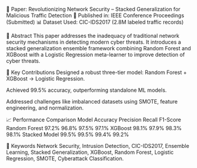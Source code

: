 🔐 Paper: Revolutionizing Network Security – Stacked Generalization for Malicious Traffic Detection
📍 Published in: IEEE Conference Proceedings (Submitted)
📊 Dataset Used: CIC-IDS2017 (2.8M labeled traffic records)

📌 Abstract
This paper addresses the inadequacy of traditional network security mechanisms in detecting modern cyber threats. It introduces a stacked generalization ensemble framework combining Random Forest and XGBoost with a Logistic Regression meta-learner to improve detection of cyber threats.

🧩 Key Contributions
Designed a robust three-tier model: Random Forest + XGBoost → Logistic Regression.

Achieved 99.5% accuracy, outperforming standalone ML models.

Addressed challenges like imbalanced datasets using SMOTE, feature engineering, and normalization.

📈 Performance Comparison
Model	Accuracy	Precision	Recall	F1-Score
Random Forest	97.2%	96.8%	97.5%	97.1%
XGBoost	98.1%	97.9%	98.3%	98.1%
Stacked Model	99.5%	99.5%	99.4%	99.2%

🧠 Keywords
Network Security, Intrusion Detection, CIC-IDS2017, Ensemble Learning, Stacked Generalization, XGBoost, Random Forest, Logistic Regression, SMOTE, Cyberattack Classification.



